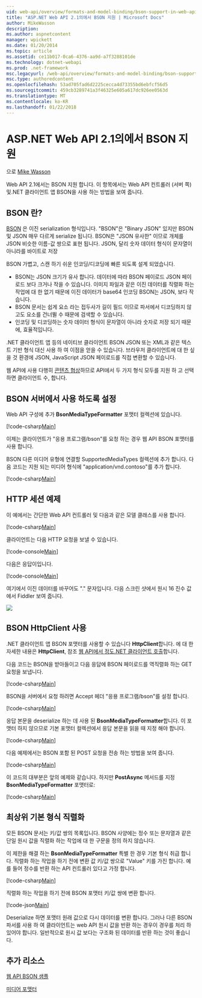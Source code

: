 ```yaml
---
uid: web-api/overview/formats-and-model-binding/bson-support-in-web-api-21
title: "ASP.NET Web API 2.1의에서 BSON 지원 | Microsoft Docs"
author: MikeWasson
description: 
ms.author: aspnetcontent
manager: wpickett
ms.date: 01/20/2014
ms.topic: article
ms.assetid: ce11b017-0ca6-4376-aa9d-a7f3288101de
ms.technology: dotnet-webapi
ms.prod: .net-framework
msc.legacyurl: /web-api/overview/formats-and-model-binding/bson-support-in-web-api-21
msc.type: authoredcontent
ms.openlocfilehash: 53ad705fad6d2225cecca4d73355bd6ebfcf56d5
ms.sourcegitcommit: 459cb3289741a3f46325e605a617dc926ee0563d
ms.translationtype: MT
ms.contentlocale: ko-KR
ms.lasthandoff: 01/22/2018
---
```

<a name="bson-support-in-aspnet-web-api-21"></a>ASP.NET Web API 2.1의에서 BSON 지원
====================
으로 [Mike Wasson](https://github.com/MikeWasson)

Web API 2.1에서는 BSON 지원 합니다. 이 항목에서는 Web API 컨트롤러 (서버 쪽) 및.NET 클라이언트 앱 BSON을 사용 하는 방법을 보여 줍니다.

## <a name="what-is-bson"></a>BSON 란?

[BSON](http://bsonspec.org/) 은 이진 serialization 형식입니다. "BSON"은 "Binary JSON" 있지만 BSON 및 JSON 매우 다르게 serialize 됩니다. BSON은 "JSON 유사한" 이므로 개체를 JSON 비슷한 이름-값 쌍으로 표현 됩니다. JSON, 달리 숫자 데이터 형식이 문자열이 아니라를 바이트로 저장

BSON 가볍고, 스캔 하기 쉬운 인코딩/디코딩에 빠른 되도록 설계 되었습니다.

- BSON는 JSON 크기가 유사 합니다. 데이터에 따라 BSON 페이로드 JSON 페이로드 보다 크거나 작을 수 있습니다. 이미지 파일과 같은 이진 데이터를 직렬화 하는 작업에 대 한 없기 때문에 이진 데이터가 base64 인코딩 BSON는 JSON, 보다 작습니다.
- BSON 문서는 쉽게 요소 라는 접두사가 길이 필드 이므로 파서에서 디코딩하지 않고도 요소를 건너뛸 수 때문에 검색할 수 있습니다.
- 인코딩 및 디코딩하는 숫자 데이터 형식이 문자열이 아니라 숫자로 저장 되기 때문에, 효율적입니다.

.NET 클라이언트 앱 등의 네이티브 클라이언트 BSON JSON 또는 XML과 같은 텍스트 기반 형식 대신 사용 하 여 이점을 얻을 수 있습니다. 브라우저 클라이언트에 대 한 싶을 것 환경에 JSON, JavaScript JSON 페이로드를 직접 변환할 수 있습니다.

웹 API에 사용 다행히 [콘텐츠 협상](content-negotiation.md)하므로 API에서 두 가지 형식 모두를 지원 하 고 선택 하면 클라이언트 수, 합니다.

## <a name="enabling-bson-on-the-server"></a>BSON 서버에서 사용 하도록 설정

Web API 구성에 추가 **BsonMediaTypeFormatter** 포맷터 컬렉션에 있습니다.

[!code-csharp[Main](bson-support-in-web-api-21/samples/sample1.cs)]

이제는 클라이언트가 "응용 프로그램/bson"를 요청 하는 경우 웹 API BSON 포맷터를 사용 합니다.

BSON 다른 미디어 유형에 연결할 SupportedMediaTypes 컬렉션에 추가 합니다. 다음 코드는 지원 되는 미디어 형식에 "application/vnd.contoso"를 추가 합니다.

[!code-csharp[Main](bson-support-in-web-api-21/samples/sample2.cs)]

## <a name="example-http-session"></a>HTTP 세션 예제

이 예에서는 간단한 Web API 컨트롤러 및 다음과 같은 모델 클래스를 사용 합니다.

[!code-csharp[Main](bson-support-in-web-api-21/samples/sample3.cs)]

클라이언트는 다음 HTTP 요청을 보낼 수 있습니다.

[!code-console[Main](bson-support-in-web-api-21/samples/sample4.cmd)]

다음은 응답이입니다.

[!code-console[Main](bson-support-in-web-api-21/samples/sample5.cmd)]

여기에서 이진 데이터를 바꾸어도 &quot;.&quot; 문자입니다. 다음 스크린 샷에서 원시 16 진수 값에서 Fiddler 보여 줍니다.

[![](bson-support-in-web-api-21/_static/image2.png)](bson-support-in-web-api-21/_static/image1.png)

## <a name="using-bson-with-httpclient"></a>BSON HttpClient 사용

.NET 클라이언트 앱 BSON 포맷터를 사용할 수 있습니다 **HttpClient**합니다. 에 대 한 자세한 내용은 **HttpClient**, 참조 [웹 API에서 정도.NET 클라이언트 호출](../advanced/calling-a-web-api-from-a-net-client.md)합니다.

다음 코드는 BSON을 받아들이고 다음 응답에 BSON 페이로드를 역직렬화 하는 GET 요청을 보냅니다.

[!code-csharp[Main](bson-support-in-web-api-21/samples/sample6.cs)]

BSON을 서버에서 요청 하려면 Accept 헤더 "응용 프로그램/bson"를 설정 합니다.

[!code-csharp[Main](bson-support-in-web-api-21/samples/sample7.cs)]

응답 본문을 deserialize 하는 데 사용 된 **BsonMediaTypeFormatter**합니다. 이 포맷터 하지 않으므로 기본 포맷터 컬렉션에서 응답 본문을 읽을 때 지정 해야 합니다.

[!code-csharp[Main](bson-support-in-web-api-21/samples/sample8.cs)]

다음 예제에서는 BSON 포함 된 POST 요청을 전송 하는 방법을 보여 줍니다.

[!code-csharp[Main](bson-support-in-web-api-21/samples/sample9.cs)]

이 코드의 대부분은 앞의 예제와 같습니다. 하지만 **PostAsync** 메서드를 지정 **BsonMediaTypeFormatter** 포맷터로:

[!code-csharp[Main](bson-support-in-web-api-21/samples/sample10.cs)]

## <a name="serializing-top-level-primitive-types"></a>최상위 기본 형식 직렬화

모든 BSON 문서는 키/값 쌍의 목록입니다. BSON 사양에는 정수 또는 문자열과 같은 단일 원시 값을 직렬화 하는 작업에 대 한 구문을 정의 하지 않습니다.

이 제한을 해결 하는 **BsonMediaTypeFormatter** 특별 한 경우 기본 형식 취급 합니다. 직렬화 하는 작업을 하기 전에 변환 값 키/값 쌍으로 "Value" 키를 가진 합니다. 예를 들어 정수를 반환 하는 API 컨트롤러 있다고 가정 합니다.

[!code-csharp[Main](bson-support-in-web-api-21/samples/sample11.cs)]

직렬화 하는 작업을 하기 전에 BSON 포맷터 키/값 쌍에 변환 합니다.

[!code-json[Main](bson-support-in-web-api-21/samples/sample12.json)]

Deserialize 하면 포맷터 원래 값으로 다시 데이터를 변환 합니다. 그러나 다른 BSON 파서를 사용 하 여 클라이언트는 web API 원시 값을 반환 하는 경우이 경우를 처리 하 있어야 합니다. 일반적으로 원시 값 보다는 구조화 된 데이터를 반환 하는 것이 좋습니다.

## <a name="additional-resources"></a>추가 리소스

[웹 API BSON 샘플](https://aspnet.codeplex.com/SourceControl/latest#Samples/WebApi/BSONSample/)

[미디어 포맷터](media-formatters.md)
